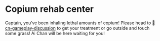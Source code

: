 # Copium rehab center

Captain, you've been inhaling lethal amounts of copium! Please head to [🔮cn-gameplay-discussion](https://discord.com/channels/418652140454674432/435687797626634241) to get your treatment or go outside and touch some grass! Ai Chan will be here waiting for you!